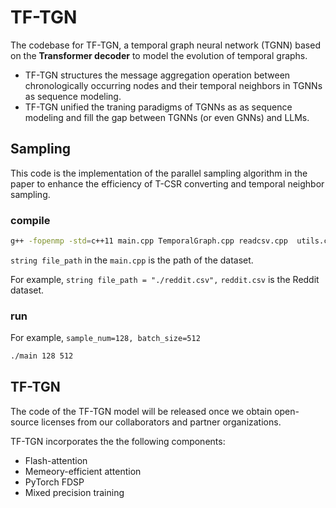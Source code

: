 # TF-TGN
The codebase for TF-TGN, a temporal graph neural network (TGNN) based on the **Transformer decoder** to model the evolution of temporal graphs.

- TF-TGN structures the message aggregation operation between chronologically occurring nodes and their temporal neighbors in TGNNs as sequence modeling.
- TF-TGN unified the traning paradigms of TGNNs as as sequence modeling and fill the gap between TGNNs (or even GNNs) and LLMs.

## Sampling
This  code is the implementation of the parallel sampling algorithm in the paper to enhance the efficiency of T-CSR converting and  temporal neighbor sampling. 
### compile
```bash
g++ -fopenmp -std=c++11 main.cpp TemporalGraph.cpp readcsv.cpp  utils.cpp -o main
```
`string file_path` in the `main.cpp` is the path of the dataset. 

For example, `string file_path = "./reddit.csv",` `reddit.csv` is the Reddit dataset. 

### run
For example, `sample_num=128, batch_size=512`
```bash
./main 128 512
```

## TF-TGN 
The code of the TF-TGN model  will be released once we obtain open-source licenses from our collaborators and partner organizations.

TF-TGN incorporates the the following components:
- Flash-attention
- Memeory-efficient attention
- PyTorch FDSP
- Mixed precision training